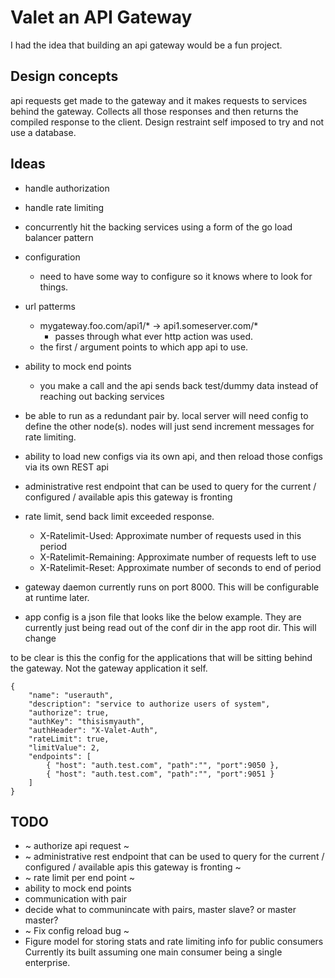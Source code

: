# Valet an API Gateway

I had the idea that building an api gateway would be a fun project.

## Design concepts
api requests get made to the gateway and it makes requests to services behind the gateway. Collects all those responses and then returns the compiled response to the client. Design restraint self imposed to try and not use a database.


## Ideas
- handle authorization
- handle rate limiting
- concurrently hit the backing services using a form of the go load balancer pattern
- configuration
    - need to have some way to configure so it knows where to look for things.
- url patterms
    -  mygateway.foo.com/api1/* -> api1.someserver.com/*
        -  passes through what ever http action was used.
    -  the first  / argument points to which app api to use.

- ability to mock end points
    - you make a call and the api sends back test/dummy data instead of reaching out backing services

- be able to run as a redundant pair by. local server will need config to define the other node(s).
nodes will just send increment messages for rate limiting. 

- ability to load new configs via its own api, and then reload those configs via its own REST api

- administrative rest endpoint that can be used to query for the current / configured / available apis this gateway is fronting

- rate limit, send back limit exceeded response.
    - X-Ratelimit-Used: Approximate number of requests used in this period
    - X-Ratelimit-Remaining: Approximate number of requests left to use
    - X-Ratelimit-Reset: Approximate number of seconds to end of period

- gateway daemon currently runs on port 8000. This will be configurable at runtime later. 

- app config is a json file that looks like the below example. They are currently just being read out of the conf dir in the app root dir. This will change

to be clear is this the config for the applications that will be sitting behind the gateway. Not the gateway application it self. 
```
{
    "name": "userauth",
    "description": "service to authorize users of system",
    "authorize": true,
    "authKey": "thisismyauth",
    "authHeader": "X-Valet-Auth",
    "rateLimit": true,
    "limitValue": 2,
    "endpoints": [
        { "host": "auth.test.com", "path":"", "port":9050 },
        { "host": "auth.test.com", "path":"", "port":9051 }
    ]
}
```

## TODO
- ~ authorize api request ~
- ~ administrative rest endpoint that can be used to query for the current / configured / available apis this gateway is fronting ~
- ~ rate limit per end point ~
- ability to mock end points
- communication with pair
- decide what to communincate with pairs, master slave? or master master?
- ~ Fix config reload bug ~
- Figure model for storing stats and rate limiting info for public consumers
    Currently its built assuming one main consumer being a single enterprise. 
